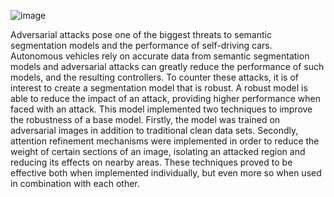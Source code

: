![image](https://github.com/user-attachments/assets/f97621f0-abd2-4e0e-af0c-c1288fa236a7)

Adversarial attacks pose one of the biggest threats to semantic segmentation models and the performance of self-driving cars.
Autonomous vehicles rely on accurate data from semantic segmentation models and adversarial attacks can greatly reduce the performance 
of such models, and the resulting controllers. To counter these attacks, it is of interest to create a segmentation model that is robust.
A robust model is able to reduce the impact of an attack, providing higher performance when faced with an attack. This model implemented 
two techniques to improve the robustness of a base model. Firstly, the model was trained on adversarial images in addition to traditional
clean data sets. Secondly, attention refinement mechanisms were implemented in order to reduce the weight of certain sections of an image,
isolating an attacked region and reducing its effects on nearby areas. These techniques proved to be effective both when implemented individually,
but even more so when used in combination with each other. 

 

